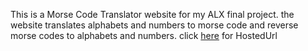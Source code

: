 This is a Morse Code Translator website for my ALX final project.
the website translates alphabets and numbers to morse code and reverse morse codes to alphabets and numbers.
click [here](morse-code-translato.vercel.app) for HostedUrl
